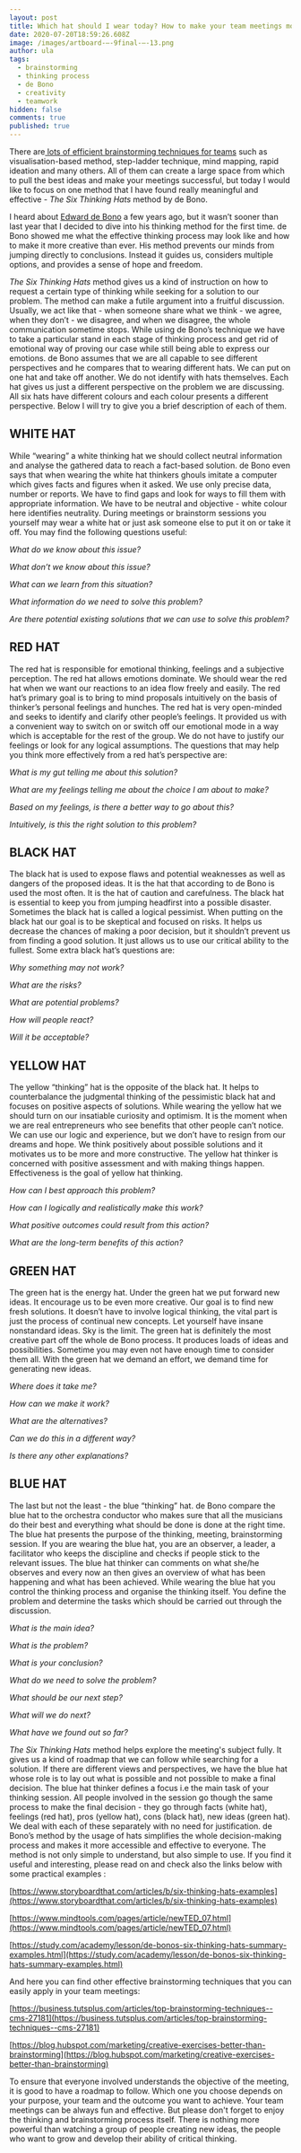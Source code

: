 ```yaml
---
layout: post
title: Which hat should I wear today? How to make your team meetings more effective
date: 2020-07-20T18:59:26.608Z
image: /images/artboard-–-9final-–-13.png
author: ula
tags:
  - brainstorming
  - thinking process
  - de Bono
  - creativity
  - teamwork
hidden: false
comments: true
published: true
---
```

There are[ lots of efficient brainstorming techniques for teams](https://www.wework.com/ideas/worklife/effective-brainstorming-techniques) such as visualisation-based method, step-ladder technique, mind mapping, rapid ideation and many others. All of them can create a large space from which to pull the best ideas and make your meetings successful, but today I would like to focus on one method that I have found really meaningful and effective - *The Six Thinking Hats* method by de Bono.

I heard about [Edward de Bono](https://www.edwddebono.com/) a few years ago, but it wasn’t sooner than last year that I decided to dive into his thinking method for the first time. de Bono showed me what the effective thinking process may look like and how to make it more creative than ever. His method prevents our minds from jumping directly to conclusions. Instead it guides us, considers multiple options, and provides a sense of hope and freedom.

*The Six Thinking Hats* method gives us a kind of instruction on how to request a certain type of thinking while seeking for a solution to our problem. The method can make a futile argument into a fruitful discussion. Usually, we act like that - when someone share what we think - we agree, when they don’t - we disagree, and when we disagree, the whole communication sometime stops. While using de Bono’s technique we have to take a particular stand in each stage of thinking process and get rid of emotional way of proving our case while still being able to express our emotions. de Bono assumes that we are all capable to see different perspectives and he compares that to wearing different hats. We can put on one hat and take off another. We do not identify with hats themselves. Each hat gives us just a different perspective on the problem we are discussing. All six hats have different colours and each colour presents a different perspective. Below I will try to give you a brief description of each of them.

## **WHITE HAT**

While “wearing” a white thinking hat we should collect neutral information and analyse the gathered data to reach a fact-based solution. de Bono even says that when wearing the white hat thinkers ghouls imitate a computer which gives facts and figures when it asked. We use only precise data, number or reports. We have to find gaps and look for ways to fill them with appropriate information. We have to be neutral and objective - white colour here identifies neutrality. During meetings or brainstorm sessions you yourself may wear a white hat or just ask someone else to put it on or take it off.  You may find the following questions useful: 

*What do we know about this issue?*

*What don’t we know about this issue?*

*What can we learn from this situation?*

*What information do we need to solve this problem?*

*Are there potential existing solutions that we can use to solve this problem?*

## **RED HAT**

The red hat is responsible for emotional thinking, feelings and a subjective perception. The red hat allows emotions dominate. We should wear the red hat when we want our reactions to an idea flow freely and easily. The red hat’s primary goal is to bring to mind proposals intuitively on the basis of thinker’s personal feelings and hunches. The red hat is very open-minded and seeks to identify and clarify other people’s feelings. It provided us with a convenient way to switch on or switch off our emotional mode in a way which is acceptable for the rest of the group. We do not have to justify our feelings or look for any logical assumptions.  The questions that may help you think more effectively from a red hat’s perspective are: 

*What is my gut telling me about this solution?*

*What are my feelings telling me about the choice I am about to make?*

*Based on my feelings, is there a better way to go about this?*

*Intuitively, is this the right solution to this problem?*

## **BLACK HAT**

The black hat is used to expose flaws and potential weaknesses as well as dangers of  the proposed ideas. It is the hat that according to de Bono is used the most often. It is the hat of caution and carefulness. The black hat is essential to keep you from jumping headfirst into a possible disaster. Sometimes the black hat is called a logical pessimist. When putting on the black hat our goal is to be skeptical and focused on risks. It helps us decrease the chances of making a poor decision, but it shouldn’t prevent us from finding a good solution. It just allows us to use our critical ability to the fullest.  Some extra black hat’s questions are: 

*Why something may not work?* 

*What are the risks?* 

*What are potential problems?*

*How will people react?* 

*Will it be acceptable?*

## **YELLOW HAT**

The yellow “thinking” hat is the opposite of the black hat. It helps to counterbalance the judgmental thinking of the pessimistic black hat and focuses on positive aspects of  solutions. While wearing the yellow hat we should turn on our insatiable curiosity and optimism. It is the moment when we are real entrepreneurs who see benefits that other people can’t notice. We can use our logic and experience, but we don’t have to resign from our dreams and hope. We think positively about possible solutions and it motivates us to be more and more constructive. The yellow hat thinker  is concerned with positive assessment and with making things happen. Effectiveness is the goal of yellow hat thinking. 

*How can I best approach this problem?*

*How can I logically and realistically make this work?*

*What positive outcomes could result from this action?*

*What are the long-term benefits of this action?*

## **GREEN HAT**

The green hat is the energy hat. Under the green hat we put forward new ideas.  It encourage us to be even more creative. Our goal is to find new fresh solutions. It doesn’t have to involve logical thinking, the vital part is just the process of continual new concepts. Let yourself have insane nonstandard ideas. Sky is the limit. The green hat is definitely the most creative part off the whole de Bono process. It produces loads of ideas and possibilities. Sometime you may even not have enough time to consider them all. With the green hat we demand an effort, we demand time for generating new ideas. 

*Where does it take me?* 

*How can we make it work?*

*What are the alternatives?* 

*Can we do this in a different way?*

*Is there any other explanations?*

## **BLUE HAT**

The last but not the least - the blue “thinking” hat. de Bono compare the blue hat to the orchestra conductor who makes sure that all the musicians do their best and everything what should be done is done at the right time. The blue hat presents the purpose of the thinking, meeting, brainstorming session. If you are wearing the blue hat, you are an observer, a leader, a facilitator who keeps the discipline and checks if people stick to the relevant issues. The blue hat thinker can comments on what she/he observes and every now an then gives an overview of what has been happening and what has been achieved. While wearing the blue hat you control the thinking process and organise the thinking itself. You define the problem and determine the tasks which should be carried out through the discussion. 

*What is the main idea?* 

*What is the problem?* 

*What is your conclusion?*

*What do we need to solve the problem?* 

*What should be our next step?* 

*What will we do next?* 

*What have we found out so far?*

*The Six Thinking Hats* method helps explore the meeting's subject fully. It gives us a kind of roadmap that we can follow while searching for a solution. If there are different views and perspectives, we have the blue hat whose role is to lay out what is possible and not possible to make a final decision. The blue hat thinker defines a focus i.e the main task of your thinking session. All people involved in the session go though the same process to make the final decision - they go through facts (white hat), feelings (red hat), pros (yellow hat), cons (black hat), new ideas (green hat). We deal with each of these separately with no need for justification.  de Bono’s method by the usage of hats simplifies the whole decision-making process and makes it more accessible and effective to everyone. The method is not only simple to understand, but also simple to use. If you find it useful and interesting, please read on and check also the links below with some practical examples : 

[https://www.storyboardthat.com/articles/b/six-thinking-hats-examples](https://www.storyboardthat.com/articles/b/six-thinking-hats-examples)

[https://www.mindtools.com/pages/article/newTED_07.html](https://www.mindtools.com/pages/article/newTED_07.html)

[https://study.com/academy/lesson/de-bonos-six-thinking-hats-summary-examples.html](https://study.com/academy/lesson/de-bonos-six-thinking-hats-summary-examples.html)

And here you can find other effective brainstorming techniques that you can easily apply in your team meetings: 

[https://business.tutsplus.com/articles/top-brainstorming-techniques--cms-27181](https://business.tutsplus.com/articles/top-brainstorming-techniques--cms-27181)

[https://blog.hubspot.com/marketing/creative-exercises-better-than-brainstorming](https://blog.hubspot.com/marketing/creative-exercises-better-than-brainstorming)

To ensure that everyone involved understands the objective of the meeting, it is good to have a roadmap to follow. Which one you choose depends on your  purpose, your team and the outcome you want to achieve. Your team meetings can be always fun and effective. But please don't forget to enjoy the thinking and brainstorming process itself. There is nothing more powerful than watching a group of people creating new ideas, the people who want to grow and develop their ability of critical thinking.
